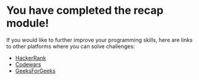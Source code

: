 # You have completed the recap module!

If you would like to further improve your programming skills, here are links to other platforms where you can solve challenges:
* [HackerRank](https://www.hackerrank.com/domains/python)
* [Codewars](https://www.codewars.com/)
* [GeeksForGeeks](https://www.geeksforgeeks.org/)